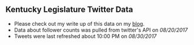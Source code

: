 ## Kentucky Legislature Twitter Data

* Please check out my write up of this data on my [blog](https://rkahne.github.io/blog/2017/08/31/kentucky-legislature-twitter-analysis/).
* Data about follower counts was pulled from twitter's API on _08/20/2017_
* Tweets were last refreshed about 10:00 PM on _08/30/2017_